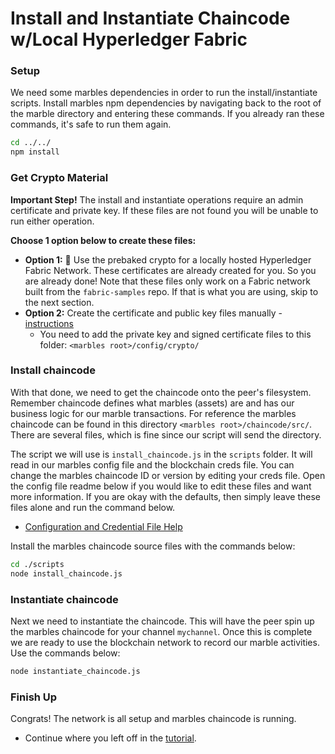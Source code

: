 # Install and Instantiate Chaincode w/Local Hyperledger Fabric

### Setup
We need some marbles dependencies in order to run the install/instantiate scripts.
Install marbles npm dependencies by navigating back to the root of the marble directory and entering these commands. 
If you already ran these commands, it's safe to run them again.

```bash
cd ../../
npm install
```

### Get Crypto Material
**Important Step!** The install and instantiate operations require an admin certificate and private key. 
If these files are not found you will be unable to run either operation.

**Choose 1 option below to create these files:**

- **Option 1:** :lollipop: Use the prebaked crypto for a locally hosted Hyperledger Fabric Network. These certificates are already created for you. So you are already done! Note that these files only work on a Fabric network built from the `fabric-samples` repo. If that is what you are using, skip to the next section.
- **Option 2:** Create the certificate and public key files manually - [instructions](https://console.bluemix.net/docs/services/blockchain/v10_application.html#generating-the-client-side-certificates)
	- You need to add the private key and signed certificate files to this folder: `<marbles root>/config/crypto/`

### Install chaincode
With that done, we need to get the chaincode onto the peer's filesystem. 
Remember chaincode defines what marbles (assets) are and has our business  logic for our marble transactions. 
For reference the marbles chaincode can be found in this directory `<marbles root>/chaincode/src/`. 
There are several files, which is fine since our script will send the directory. 

The script we will use is `install_chaincode.js` in the `scripts` folder. 
It will read in our marbles config file and the blockchain creds file. 
You can change the marbles chaincode ID or version by editing your creds file. 
Open the config file readme below if you would like to edit these files and want more information.
If you are okay with the defaults, then simply leave these files alone and run the command below.

- [Configuration and Credential File Help](./config_file.md)

Install the marbles chaincode source files with the commands below: 

```bash
cd ./scripts
node install_chaincode.js
```

### Instantiate chaincode
Next we need to instantiate the chaincode. 
This will have the peer spin up the marbles chaincode for your channel `mychannel`. 
Once this is complete we are ready to use the blockchain network to record our marble activities. 
Use the commands below:

```bash
node instantiate_chaincode.js
```

### Finish Up

Congrats! The network is all setup and marbles chaincode is running. 

- Continue where you left off in the [tutorial](../README.md#hostmarbles).